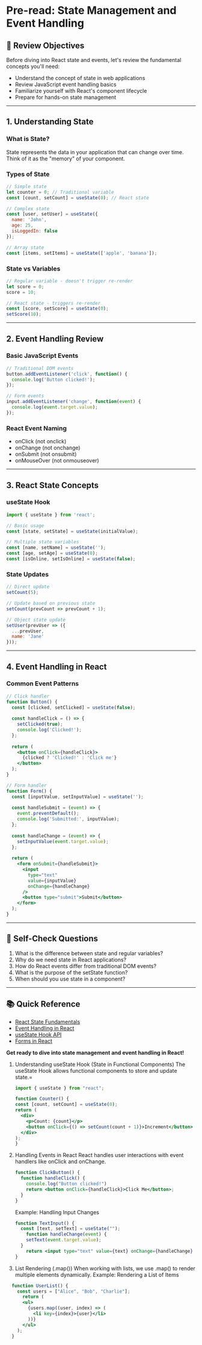 # Pre-read: State Management and Event Handling

## 🎯 Review Objectives

Before diving into React state and events, let's review the fundamental concepts you'll need:

- Understand the concept of state in web applications
- Review JavaScript event handling basics
- Familiarize yourself with React's component lifecycle
- Prepare for hands-on state management

---

## 1. Understanding State

### What is State?

State represents the data in your application that can change over time. Think of it as the "memory" of your component.

### Types of State

```jsx
// Simple state
let counter = 0; // Traditional variable
const [count, setCount] = useState(0); // React state

// Complex state
const [user, setUser] = useState({
  name: 'John',
  age: 25,
  isLoggedIn: false
});

// Array state
const [items, setItems] = useState(['apple', 'banana']);
```

### State vs Variables

```jsx
// Regular variable - doesn't trigger re-render
let score = 0;
score = 10;

// React state - triggers re-render
const [score, setScore] = useState(0);
setScore(10);
```

---

## 2. Event Handling Review

### Basic JavaScript Events

```jsx
// Traditional DOM events
button.addEventListener('click', function() {
  console.log('Button clicked!');
});

// Form events
input.addEventListener('change', function(event) {
  console.log(event.target.value);
});
```

### React Event Naming

- onClick (not onclick)
- onChange (not onchange)
- onSubmit (not onsubmit)
- onMouseOver (not onmouseover)

---

## 3. React State Concepts

### useState Hook

```jsx
import { useState } from 'react';

// Basic usage
const [state, setState] = useState(initialValue);

// Multiple state variables
const [name, setName] = useState('');
const [age, setAge] = useState(0);
const [isOnline, setIsOnline] = useState(false);
```

### State Updates

```jsx
// Direct update
setCount(5);

// Update based on previous state
setCount(prevCount => prevCount + 1);

// Object state update
setUser(prevUser => ({
  ...prevUser,
  name: 'Jane'
}));
```

---

## 4. Event Handling in React

### Common Event Patterns

```jsx
// Click handler
function Button() {
  const [clicked, setClicked] = useState(false);
  
  const handleClick = () => {
    setClicked(true);
    console.log('Clicked!');
  };
  
  return (
    <button onClick={handleClick}>
      {clicked ? 'Clicked!' : 'Click me'}
    </button>
  );
}

// Form handler
function Form() {
  const [inputValue, setInputValue] = useState('');
  
  const handleSubmit = (event) => {
    event.preventDefault();
    console.log('Submitted:', inputValue);
  };
  
  const handleChange = (event) => {
    setInputValue(event.target.value);
  };
  
  return (
    <form onSubmit={handleSubmit}>
      <input 
        type="text" 
        value={inputValue} 
        onChange={handleChange}
      />
      <button type="submit">Submit</button>
    </form>
  );
}
```

---

## 🤔 Self-Check Questions

1. What is the difference between state and regular variables?
2. Why do we need state in React applications?
3. How do React events differ from traditional DOM events?
4. What is the purpose of the setState function?
5. When should you use state in a component?

---

## 📚 Quick Reference

- [React State Fundamentals](https://react.dev/learn/state-a-components-memory)
- [Event Handling in React](https://react.dev/learn/responding-to-events)
- [useState Hook API](https://react.dev/reference/react/useState)
- [Forms in React](https://react.dev/learn/forms)

**Get ready to dive into state management and event handling in React!**

1. Understanding useState Hook (State in Functional Components)
    The useState Hook allows functional components to store and update state.=

    ```jsx
    import { useState } from "react";

    function Counter() {
    const [count, setCount] = useState(0);
    return (
      <div>
        <p>Count: {count}</p>
        <button onClick={() => setCount(count + 1)}>Increment</button>
      </div>
    );
    }
    ```

2. Handling Events in React
    React handles user interactions with event handlers like onClick and onChange.

    ```jsx
    function ClickButton() {
      function handleClick() {
        console.log("Button clicked!")
        return <button onClick={handleClick}>Click Me</button>;
      }
    }
    ```

    Example: Handling Input Changes

    ```jsx
    function TextInput() {
      const [text, setText] = useState("");
        function handleChange(event) {
        setText(event.target.value);
      }
        return <input type="text" value={text} onChange={handleChange} />;
    }
    ```

3. List Rendering (.map())
When working with lists, we use .map() to render multiple elements dynamically.
Example: Rendering a List of Items

```jsx
  function UserList() {
    const users = ["Alice", "Bob", "Charlie"];
      return (
      <ul>
        {users.map((user, index) => (
          <li key={index}>{user}</li>
        ))}
      </ul>
    );
  }
```
